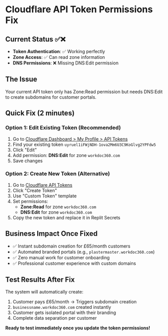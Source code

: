# Cloudflare API Token Permissions Fix

## Current Status ✅❌
- **Token Authentication**: ✅ Working perfectly
- **Zone Access**: ✅ Can read zone information  
- **DNS Permissions**: ❌ Missing DNS:Edit permission

## The Issue
Your current API token only has Zone:Read permission but needs DNS:Edit to create subdomains for customer portals.

## Quick Fix (2 minutes)

### Option 1: Edit Existing Token (Recommended)
1. Go to [Cloudflare Dashboard > My Profile > API Tokens](https://dash.cloudflare.com/profile/api-tokens)
2. Find your existing token `uyruel1iFWjNDH-1ova2Mm6U3C9KoGlvg2YPFdw5`
3. Click "Edit" 
4. Add permission: **DNS:Edit** for zone `workdoc360.com`
5. Save changes

### Option 2: Create New Token (Alternative)
1. Go to [Cloudflare API Tokens](https://dash.cloudflare.com/profile/api-tokens)
2. Click "Create Token"
3. Use "Custom Token" template
4. Set permissions:
   - **Zone:Read** for zone `workdoc360.com`
   - **DNS:Edit** for zone `workdoc360.com`
5. Copy the new token and replace it in Replit Secrets

## Business Impact Once Fixed
- ✅ Instant subdomain creation for £65/month customers
- ✅ Automated branded portals (e.g., `plastermaster.workdoc360.com`)
- ✅ Zero manual work for customer onboarding
- ✅ Professional customer experience with custom domains

## Test Results After Fix
The system will automatically create:
1. Customer pays £65/month → Triggers subdomain creation
2. `businessname.workdoc360.com` created instantly
3. Customer gets isolated portal with their branding
4. Complete data separation per customer

**Ready to test immediately once you update the token permissions!**